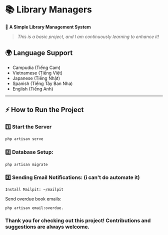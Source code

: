 # 📚 Library Managers  

🚀 **A Simple Library Management System**  
> *This is a basic project, and I am continuously learning to enhance it!*  

## 🌍 Language Support 
- Campudia (Tiếng Cam) 
- Vietnamese (Tiếng Việt)  
- Japanese (Tiếng Nhật)
- Spanish (Tiếng Tây Ban Nha)
- English (Tiếng Anh)
---

## ⚡ How to Run the Project  

### 1️⃣ Start the Server  
```sh
php artisan serve
```
### 2️⃣ Database Setup:
```
php artisan migrate
```
### 3️⃣ Sending Email Notifications: (i can't do automate it)
```
Install Mailpit: ~/mailpit
```
Send overdue book emails:
```
php artisan email:overdue.
```
### Thank you for checking out this project! Contributions and suggestions are always welcome.
